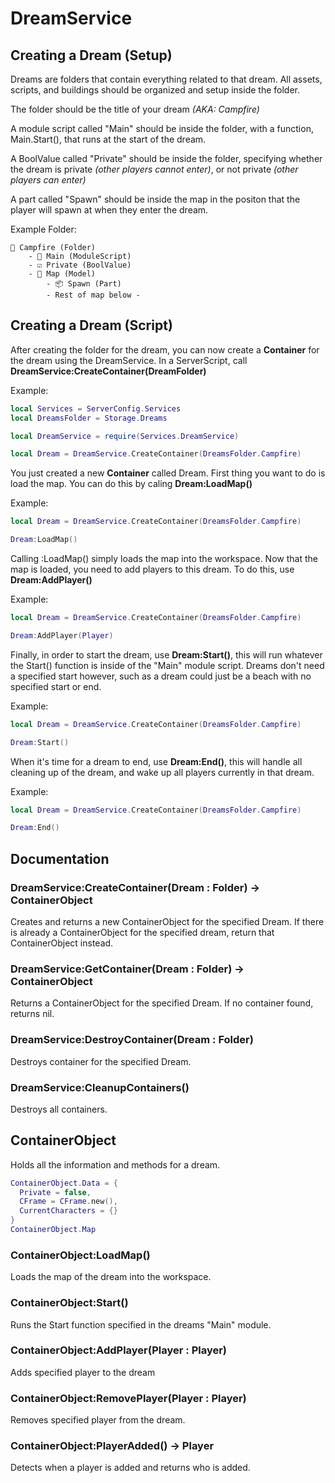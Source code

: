 # DreamService
## Creating a Dream (Setup)
Dreams are folders that contain everything related to that dream. All assets, scripts, and buildings should be organized and setup inside the folder.

The folder should be the title of your dream *(AKA: Campfire)*

A module script called "Main" should be inside the folder, with a function, Main.Start(), that runs at the start of the dream.

A BoolValue called "Private" should be inside the folder, specifying whether the dream is private *(other players cannot enter)*, or not private *(other players can enter)*

A part called "Spawn" should be inside the map in the positon that the player will spawn at when they enter the dream.

Example Folder:
```
📁 Campfire (Folder)
    - 📜 Main (ModuleScript)
    - ☑️ Private (BoolValue)
    - 🏢 Map (Model)
        - 📦 Spawn (Part)
        - Rest of map below -
```

## Creating a Dream (Script)

After creating the folder for the dream, you can now create a **Container** for the dream using the DreamService. In a ServerScript, call **DreamService:CreateContainer(DreamFolder)**

Example:
```lua
local Services = ServerConfig.Services
local DreamsFolder = Storage.Dreams

local DreamService = require(Services.DreamService)

local Dream = DreamService.CreateContainer(DreamsFolder.Campfire)
```

You just created a new **Container** called Dream. First thing you want to do is load the map. You can do this by caling **Dream:LoadMap()**

Example:
```lua
local Dream = DreamService.CreateContainer(DreamsFolder.Campfire)

Dream:LoadMap()
```

Calling :LoadMap() simply loads the map into the workspace. Now that the map is loaded, you need to add players to this dream. To do this, use **Dream:AddPlayer()**

Example:
```lua
local Dream = DreamService.CreateContainer(DreamsFolder.Campfire)

Dream:AddPlayer(Player)
```

Finally, in order to start the dream, use **Dream:Start()**, this will run whatever the Start() function is inside of the "Main" module script. Dreams don't need a specified start however, such as a dream could just be a beach with no specified start or end.

Example:
```lua
local Dream = DreamService.CreateContainer(DreamsFolder.Campfire)

Dream:Start()
```

When it's time for a dream to end, use **Dream:End()**, this will handle all cleaning up of the dream, and wake up all players currently in that dream.

Example:
```lua
local Dream = DreamService.CreateContainer(DreamsFolder.Campfire)

Dream:End()
```

## Documentation
### DreamService:CreateContainer(Dream : Folder) -> ContainerObject
Creates and returns a new ContainerObject for the specified Dream. If there is already a ContainerObject for the specified dream, return that ContainerObject instead.

### DreamService:GetContainer(Dream : Folder) -> ContainerObject
Returns a ContainerObject for the specified Dream. If no container found, returns nil.

### DreamService:DestroyContainer(Dream : Folder)
Destroys container for the specified Dream.

### DreamService:CleanupContainers()
Destroys all containers.

## ContainerObject
Holds all the information and methods for a dream. 
```lua
ContainerObject.Data = {
  Private = false,
  CFrame = CFrame.new(),
  CurrentCharacters = {}
}
ContainerObject.Map
```
### ContainerObject:LoadMap()
Loads the map of the dream into the workspace. 

### ContainerObject:Start()
Runs the Start function specified in the dreams "Main" module.

### ContainerObject:AddPlayer(Player : Player)
Adds specified player to the dream

### ContainerObject:RemovePlayer(Player : Player)
Removes specified player from the dream.

### ContainerObject:PlayerAdded() -> Player
Detects when a player is added and returns who is added.
